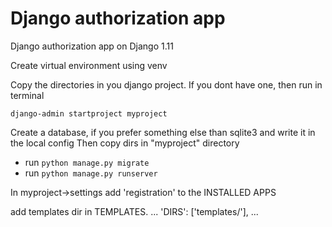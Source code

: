 # Django authorization app
Django authorization app on Django 1.11
  
  
Create virtual environment using venv

Copy the directories in you django project. If you dont have one, then run in terminal

```django-admin startproject myproject```

Create a database, if you prefer something else than sqlite3 and write it in the local config
Then copy dirs in "myproject" directory

* run ```python manage.py migrate```  
* run ```python manage.py runserver```


In myproject->settings add  'registration' to the INSTALLED APPS

add templates dir in TEMPLATES.
...
'DIRS': ['templates/'],
...
